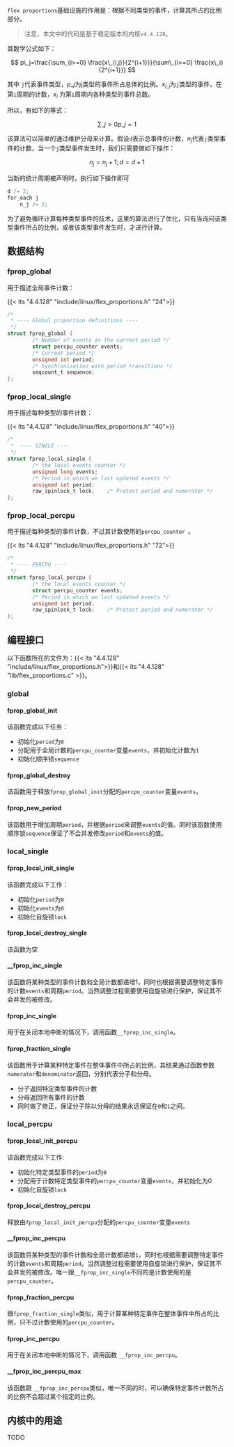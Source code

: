 
`flex proportions`基础设施的作用是：根据不同类型的事件，计算其所占的比例部分。

> 注意，本文中的代码是基于稳定版本的内核`v4.4.128`。

<!--more-->

其数学公式如下：

$$ p\_j=\frac{\sum_{i>=0} \frac{x\_{i,j}}{2^{i+1}}}{\sum\_{i>=0} \frac{x\_i}{2^{i+1}}} $$

其中 `j`代表事件类型，$p\_j$为j类型的事件所占总体的比例。$x_{i,j}$为`j`类型的事件，在第`i`周期的计数，$x_i$ 为第`i`周期内各种类型的事件总数。


所以，有如下的等式：

$$ \sum\_{j>0} p\_{j} = 1 $$


该算法可以简单的通过维护分母来计算。假设`d`表示总事件的计数，$n_j$代表`j`类型事件的计数，当一个`j`类型事件发生时，我们只需要做如下操作：

$$ n_j=n_j+1;d=d+1 $$

当新的统计周期被声明时，执行如下操作即可

```c
d /= 2;
for_each j
	n_j /= 2;
```

为了避免循环计算每种类型事件的技术，这里的算法进行了优化，只有当询问该类型事件所占的比例，或者该类型事件发生时，才进行计算。
## 数据结构

### fprop_global

用于描述全局事件计数：

{{< lts "4.4.128" "include/linux/flex_proportions.h" "24">}}
```c
/*
 * ---- Global proportion definitions ----
 */
struct fprop_global {
        /* Number of events in the current period */
        struct percpu_counter events;
        /* Current period */
        unsigned int period;
        /* Synchronization with period transitions */
        seqcount_t sequence;
};
```


### fprop_local_single

用于描述每种类型的事件计数：

{{< lts "4.4.128" "include/linux/flex_proportions.h" "40">}}
```c
/*
 *  ---- SINGLE ----
 */
struct fprop_local_single {
        /* the local events counter */
        unsigned long events;
        /* Period in which we last updated events */
        unsigned int period;
        raw_spinlock_t lock;    /* Protect period and numerator */
};

```
### fprop_local_percpu

用于描述每种类型的事件计数，不过其计数使用的`percpu_counter `。

{{< lts "4.4.128" "include/linux/flex_proportions.h" "72">}}
```c
/*
 * ---- PERCPU ----
 */
struct fprop_local_percpu {
        /* the local events counter */
        struct percpu_counter events;
        /* Period in which we last updated events */
        unsigned int period;
        raw_spinlock_t lock;    /* Protect period and numerator */
};
```

##  编程接口

以下函数所在的文件为：{{< lts "4.4.128" "include/linux/flex_proportions.h">}}和{{< lts "4.4.128" "lib/flex_proportions.c" >}}。

### global

#### fprop_global_init

该函数完成以下任务：

* 初始化`period`为`0`
* 分配用于全局计数的`percpu_counter`变量`events`，并初始化计数为`1`
* 初始化顺序锁`sequence`

#### fprop_global_destroy

该函数用于释放`fprop_global_init`分配的`percpu_counter`变量`events`。

#### fprop_new_period

该函数用于增加周期`period`，并根据`period`来调整`events`的值。同时该函数使用顺序锁`sequence`保证了不会并发修改`period`和`events`的值。


### local_single

#### fprop_local_init_single

该函数完成以下工作：

* 初始化`period`为`0`
* 初始化`events`为`0`
* 初始化自旋锁`lock`

#### fprop_local_destroy_single

该函数为空

#### __fprop_inc_single

该函数将某种类型的事件计数和全局计数都递增1，同时也根据需要调整特定事件的计数`events`和周期`period`。当然调整过程需要使用自旋锁进行保护，保证其不会并发的被修改。

#### fprop_inc_single

用于在关闭本地中断的情况下，调用函数`__fprop_inc_single`。

#### fprop_fraction_single

该函数用于计算某种特定事件在整体事件中所占的比例，其结果通过函数参数`numerator`和`denominator`返回，分别代表分子和分母。

* 分子返回特定类型事件的计数
* 分母返回所有事件的计数
* 同时做了修正，保证分子除以分母的结果永远保证在`0`和`1`之间。


### local_percpu

#### fprop_local_init_percpu

该函数完成以下工作:

* 初始化特定类型事件的`period`为`0`
* 分配用于计数特定类型事件的`percpu_counter`变量`events`，并初始化为0
* 初始化自旋锁`lock`

#### fprop_local_destroy_percpu

释放由`fprop_local_init_percpu`分配的`percpu_counter`变量`events`


#### __fprop_inc_percpu

该函数将某种类型的事件计数和全局计数都递增`1`，同时也根据需要调整特定事件的计数`events`和周期`period`。当然调整过程需要使用自旋锁进行保护，保证其不会并发的被修改。唯一跟`__fprop_inc_single`不同的是计数使用的是`percpu_counter`。

#### fprop_fraction_percpu

跟`fprop_fraction_single`类似，用于计算某种特定事件在整体事件中所占的比例，只不过计数使用的`percpu_counter`。

#### fprop_inc_percpu

用于在关闭本地中断的情况下，调用函数 `__fprop_inc_percpu`。

#### __fprop_inc_percpu_max

该函数跟 `__fprop_inc_percpu`类似，唯一不同的时，可以确保特定事件计数所占的比例不会超过某个指定的比例。

## 内核中的用途

TODO
